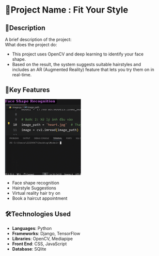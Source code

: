 # 📌Project Name : Fit Your Style

## 📝Description
A brief description of the project:  
What does the project do:

- This project uses OpenCV and deep learning to identify your face shape.
- Based on the result, the system suggests suitable hairstyles and includes an AR (Augmented Reality) feature that lets you try them on in real-time.

## 🔑Key Features
<img src="face_reconition.gif" alt="face_reconition.gif" height="250" width="250">

- Face shape recognition
- Hairstyle Suggestions
- Virtual reality hair try on
- Book a haircut appointment

## 🛠️Technologies Used
- **Languages**: Python
- **Frameworks**: Django, TensorFlow
- **Libraries**: OpenCV, Mediapipe
- **Front End**: CSS, JavaScript
- **Database**: SQlite
